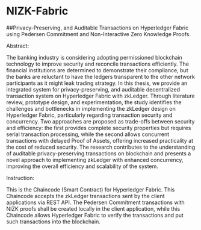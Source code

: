 # NIZK-Fabric
##Privacy-Preserving, and Auditable Transactions on Hyperledger Fabric using Pedersen Commitment and Non-Interactive Zero Knowledge Proofs.

Abstract:

The banking industry is considering adopting permissioned blockchain technology to improve security and reconcile transactions efficiently. The financial institutions are determined to demonstrate their compliance, but the banks are reluctant to have the ledgers transparent to the other network participants as it might leak trading strategy. In this thesis, we provide an integrated system for privacy-preserving, and auditable decentralized transaction system on Hyperledger Fabric with zkLedger. Through literature review, prototype design, and experimentation, the study identifies the challenges and bottlenecks in implementing the zkLedger design on Hyperledger Fabric, particularly regarding transaction security and concurrency. Two approaches are proposed as trade-offs between security and efficiency: the first provides complete security properties but requires serial transaction processing, while the second allows concurrent transactions with delayed Proof of Assets, offering increased practicality at the cost of reduced security. The research contributes to the understanding of auditable privacy-preserving transactions on blockchain and presents a novel approach to implementing zkLedger with enhanced concurrency, improving the overall efficiency and scalability of the system.


Instruction:

This is the Chaincode (Smart Contract) for Hyperledger Fabric. This Chaincode accepts the zkLedger transactions sent by the client applications via REST API. The Pedersen Commitment transactions with NIZK proofs shall be created locally in the client application, while this Chaincode allows Hyperledger Fabric to verify the transactions and put such transactions into the blockchain.
